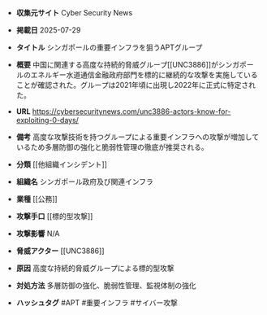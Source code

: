- **収集元サイト**
Cyber Security News

- **掲載日**
2025-07-29

- **タイトル**
シンガポールの重要インフラを狙うAPTグループ

- **概要**
中国に関連する高度な持続的脅威グループ[[UNC3886]]がシンガポールのエネルギー水道通信金融政府部門を標的に継続的な攻撃を実施していることが確認された。グループは2021年頃に出現し2022年に正式に特定された。

- **URL**
https://cybersecuritynews.com/unc3886-actors-know-for-exploiting-0-days/

- **備考**
高度な攻撃技術を持つグループによる重要インフラへの攻撃が増加しているため多層防御の強化と脆弱性管理の徹底が推奨される。

- **分類**
[[他組織インシデント]]

- **組織名**
シンガポール政府及び関連インフラ

- **業種**
[[公務]]

- **攻撃手口**
[[標的型攻撃]]

- **攻撃影響**
N/A

- **脅威アクター**
[[UNC3886]]

- **原因**
高度な持続的脅威グループによる標的型攻撃

- **対処方法**
多層防御の強化、脆弱性管理、監視体制の強化

- **ハッシュタグ**
#APT #重要インフラ #サイバー攻撃
